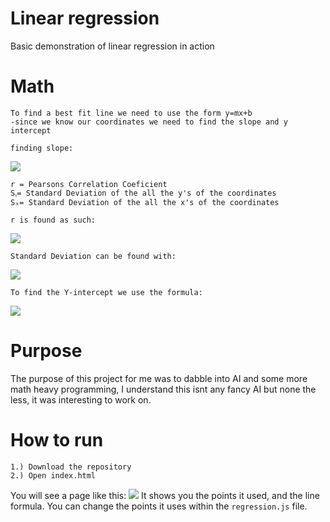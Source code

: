 # Linear regression
Basic demonstration of linear regression in action
# Math
```
To find a best fit line we need to use the form y=mx+b
-since we know our coordinates we need to find the slope and y intercept

finding slope: 
```
![](https://cdn.discordapp.com/attachments/531278659097722950/551911296602210315/unknown.png)
 ```
 r = Pearsons Correlation Coeficient
 Sᵧ= Standard Deviation of the all the y's of the coordinates
 Sₓ= Standard Deviation of the all the x's of the coordinates
 
 r is found as such: 
 ```
 ![](http://1algo1week.warriorkitty.com/assets/pearson-correlation-coefficient/pearson-formula.png)
 
 ```
 Standard Deviation can be found with:
 ```
 ![](https://i1.wp.com/www.clydebankmedia.com/wp-content/uploads/2017/05/fg_18.png?w=1080&ssl=1)
 ```
 To find the Y-intercept we use the formula:
 ```
 ![](https://userscontent2.emaze.com/images/9e2c3bc1-c3da-4a4f-871e-70c8adf25d82/9fcce74dbc3d21a887348bdaa27ee215.jpg)

# Purpose
The purpose of this project for me was to dabble into AI and some more math heavy programming, I understand this isnt any fancy AI but none the less, it was interesting to work on.
# How to run
```
1.) Download the repository
2.) Open index.html
```
You will see a page like this:
![](https://gyazo.com/8b1059075cdfe24d01592d998471a054)
It shows you the points it used, and the line formula.
You can change the points it uses within the ``regression.js`` file.

